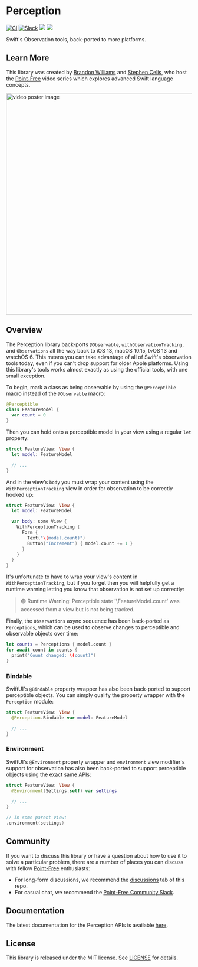 # Perception

[![CI](https://github.com/pointfreeco/swift-perception/actions/workflows/ci.yml/badge.svg)](https://github.com/pointfreeco/swift-perception/actions/workflows/ci.yml)
[![Slack](https://img.shields.io/badge/slack-chat-informational.svg?label=Slack&logo=slack)](https://www.pointfree.co/slack-invite)
[![](https://img.shields.io/endpoint?url=https%3A%2F%2Fswiftpackageindex.com%2Fapi%2Fpackages%2Fpointfreeco%2Fswift-perception%2Fbadge%3Ftype%3Dswift-versions)](https://swiftpackageindex.com/pointfreeco/swift-perception)
[![](https://img.shields.io/endpoint?url=https%3A%2F%2Fswiftpackageindex.com%2Fapi%2Fpackages%2Fpointfreeco%2Fswift-perception%2Fbadge%3Ftype%3Dplatforms)](https://swiftpackageindex.com/pointfreeco/swift-perception)

Swift's Observation tools, back-ported to more platforms.

## Learn More

This library was created by [Brandon Williams][mbrandonw] and [Stephen Celis][stephencelis], who
host the [Point-Free][pointfreeco] video series which explores advanced Swift language concepts.

<a href="https://www.pointfree.co/">
  <img alt="video poster image" src="https://d3rccdn33rt8ze.cloudfront.net/episodes/0252.jpeg" width="600">
</a>

## Overview

The Perception library back-ports `@Observable`, `withObservationTracking`, and `Observations` all
the way back to iOS 13, macOS 10.15, tvOS 13 and watchOS 6. This means you can take advantage of
all of Swift's observation tools today, even if you can't drop support for older Apple platforms.
Using this library's tools works almost exactly as using the official tools, with one small
exception.

To begin, mark a class as being observable by using the `@Perceptible` macro instead of the
`@Observable` macro:

```swift
@Perceptible
class FeatureModel {
  var count = 0
}
```

Then you can hold onto a perceptible model in your view using a regular `let` property:

```swift
struct FeatureView: View {
  let model: FeatureModel

  // ...
}
```

And in the view's `body` you must wrap your content using the `WithPerceptionTracking` view in
order for observation to be correctly hooked up:

```swift
struct FeatureView: View {
  let model: FeatureModel

  var body: some View {
    WithPerceptionTracking {
      Form {
        Text("\(model.count)")
        Button("Increment") { model.count += 1 }
      }
    }
  }
}
```

It's unfortunate to have to wrap your view's content in `WithPerceptionTracking`, but if you forget
then you will helpfully get a runtime warning letting you know that observation is not set up
correctly:

> 🟣 Runtime Warning: Perceptible state '\FeatureModel.count' was accessed from a view but is not being tracked.

Finally, the `Observations` async sequence has been back-ported as `Perceptions`, which can be used
to observe changes to perceptible and observable objects over time:

```swift
let counts = Perceptions { model.count }
for await count in counts {
  print("Count changed: \(count)")
}
```

### Bindable

SwiftUI's `@Bindable` property wrapper has also been back-ported to support perceptible objects. You
can simply qualify the property wrapper with the `Perception` module:

```swift
struct FeatureView: View {
  @Perception.Bindable var model: FeatureModel

  // ...
}
```

### Environment

SwiftUI's `@Environment` property wrapper and `environment` view modifier's support for observation
has also been back-ported to support perceptible objects using the exact same APIs:

```swift
struct FeatureView: View {
  @Environment(Settings.self) var settings

  // ...
}

// In some parent view:
.environment(settings)
```

## Community

If you want to discuss this library or have a question about how to use it to solve a particular
problem, there are a number of places you can discuss with fellow
[Point-Free](https://www.pointfree.co) enthusiasts:

  * For long-form discussions, we recommend the
    [discussions](https://github.com/pointfreeco/swift-perception/discussions) tab of this repo.
  * For casual chat, we recommend the
    [Point-Free Community Slack](https://pointfree.co/slack-invite).

## Documentation

The latest documentation for the Perception APIs is available [here][docs].

## License

This library is released under the MIT license. See [LICENSE](LICENSE) for details.

[pointfreeco]: https://www.pointfree.co
[mbrandonw]: https://x.com/mbrandonw
[stephencelis]: https://x.com/stephencelis
[docs]: https://swiftpackageindex.com/pointfreeco/swift-perception/main/documentation/perception
